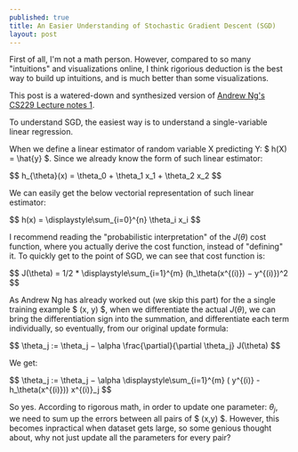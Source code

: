 ```yaml
---
published: true
title: An Easier Understanding of Stochastic Gradient Descent (SGD)
layout: post
---
```



First of all, I'm not a math person. However, compared to so many "intuitions" and visualizations online, I think rigorious deduction is the best way to build up intuitions, and is much better than some visualizations.

This post is a watered-down and synthesized version of [Andrew Ng's CS229 Lecture notes 1](http://cs229.stanford.edu/notes/cs229-notes1.pdf).

To understand SGD, the easiest way is to understand a single-variable linear regression.

When we define a linear estimator of random variable X predicting Y: $ h(X) =  \hat{y} $. Since we already know the form of such linear estimator:

<div>$$ h_{\theta}(x) = \theta_0 + \theta_1 x_1 + \theta_2 x_2 $$</div>

We can easily get the below vectorial representation of such linear estimator:

<div> $$ h(x) = \displaystyle\sum_{i=0}^{n} \theta_i x_i  $$ </div>

I recommend reading the "probabilistic interpretation" of the $J(\theta)$ cost function, where you actually derive the cost function, instead of "defining" it. To quickly get to the point of SGD, we can see that cost function is:

<div> $$ J(\theta) = 1/2 * \displaystyle\sum_{i=1}^{m} (h_\theta(x^{(i)}) − y^{(i)})^2 $$ </div>

As Andrew Ng has already worked out (we skip this part) for the a single training example $ (x, y) $, when we differentiate the actual $J(\theta)$, we can bring the differentiation sign into the summation, and differentiate each term individually, so eventually, from our original update formula:

<div> $$ \theta_j := \theta_j − \alpha \frac{\partial}{\partial \theta_j} J(\theta) $$ </div>

We get:

<div> $$ \theta_j := \theta_j − \alpha \displaystyle\sum_{i=1}^{m} ( y^{(i)} - h_\theta(x^{(i)})) x^{(i)}_j  $$ </div>

So yes. According to rigorous math, in order to update one parameter: $\theta_j$, we need to sum up the errors between all pairs of $ (x,y) $. However, this becomes inpractical when dataset gets large, so some genious thought about, why not just update all the parameters for every pair?







